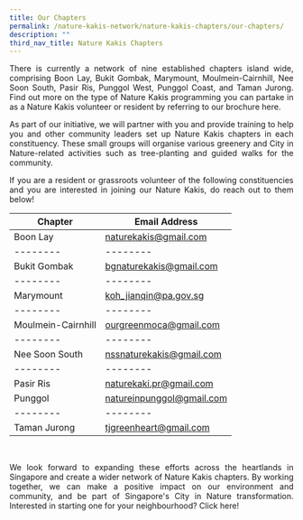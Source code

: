 ```yaml
---
title: Our Chapters
permalink: /nature-kakis-network/nature-kakis-chapters/our-chapters/
description: ""
third_nav_title: Nature Kakis Chapters
---
```

<section>
	<p align="justify">There is currently a network of nine established chapters island wide, comprising Boon Lay, Bukit Gombak, Marymount, Moulmein-Cairnhill, Nee Soon South, Pasir Ris, Punggol West, Punggol Coast, and Taman Jurong. Find out more on the type of Nature Kakis programming you can partake in as a Nature Kakis volunteer or resident by referring to our brochure here.<br></p>
	<p align="justify">As part of our initiative, we will partner with you and provide training to help you and other community leaders set up Nature Kakis chapters in each constituency. These small groups will organise various greenery and City in Nature-related activities such as tree-planting and guided walks for the community.<br></p>
	<p align="justify">If you are a resident or grassroots volunteer of the following constituencies and you are interested in joining our Nature Kakis, do reach out to them below!<br></p>

| Chapter | Email Address |
| -------- | -------- | 
|Boon Lay|naturekakis@gmail.com|
| -------- | -------- | 
|Bukit Gombak|bgnaturekakis@gmail.com|
| -------- | -------- | 
|Marymount|koh_jianqin@pa.gov.sg|
| -------- | -------- | 
|Moulmein-Cairnhill|ourgreenmoca@gmail.com|
 -------- | -------- | 
|Nee Soon South|nssnaturekakis@gmail.com|
| -------- | -------- | 
|Pasir Ris|naturekaki.pr@gmail.com|
|Punggol|natureinpunggol@gmail.com|
| -------- | -------- | 
|Taman Jurong|tjgreenheart@gmail.com|
<br>
	
<p align="justify">We look forward to expanding these efforts across the heartlands in Singapore and create a wider network of Nature Kakis chapters. By working together, we can make a positive impact on our environment and community, and be part of Singapore's City in Nature transformation. Interested in starting one for your neighbourhood? Click here!</p>
</section>